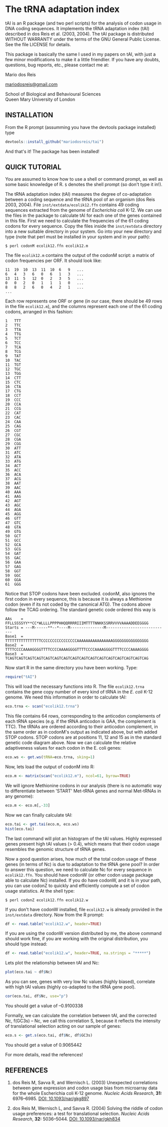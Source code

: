 # The tRNA adaptation index

tAI is an R package (and two perl scripts) for the analysis of codon usage in
DNA coding sequences. It implements the tRNA adaptation index (tAI) described in
dos Reis et al. (2003, 2004). The tAI package is distributed WITHOUT WARRANTY
under the terms of the GNU General Public License. See the file LICENSE for
details.

This package is basically the same I used in my papers on tAI, with just a few
minor modifications to make it a little friendlier. If you have any doubts,
questions, bug reports, etc., please contact me at:

Mario dos Reis

mariodosreis@gmail.com

School of Biological and Behavioural Sciences  
Queen Mary University of London


INSTALLATION
----------------------------------------------------------------------

From the R prompt (assumming you have the devtools package installed) type

~~~R
devtools::install_github("mariodosreis/tai")
~~~

And that's it! The package has been installed!

QUICK TUTORIAL
----------------------------------------------------------------------

You are assumed to know how to use a shell or command prompt, as well as some
basic knowledge of R. `$` denotes the shell prompt (so don't type it in!).

The tRNA adaptation index (tAI) measures the degree of co-adaptation between a
coding sequence and the tRNA pool of an organism (dos Reis 2003, 2004). File
`inst/extdata/ecolik12.ffn` contains 49 coding sequences extracted from the
genome of *Escherichia coli* K-12. We can use the files in the package to
calculate tAI for each one of the genes contained in this file. First we need to
calculate the frequencies of the 61 coding codons for every sequence. Copy the
files inside the `inst/extdata` directory into a new suitable directory in your
system. Go into your new directory and type (note that perl must be installed in
your system and in your path):

~~~
$ perl codonM ecolik12.ffn ecolik12.m
~~~

The file `ecolik12.m` contains the output of the codonM script: a matrix of
codon frequencies per ORF. It should look like:

~~~
11	19	10	13	11	10	6	9	...
6	4	3	6	0	6	1	3	...
13	11	5	12	0	2	3	5	...
0	0	2	0	1	1	1	0	...
8	8	2	6	0	4	2	1	...
...
~~~

Each row represents one ORF or gene (in our case, there should be 49 rows in the
file `ecolik12.m`), and the columns represent each one of the 61 coding codons,
arranged in this fashion:

~~~
1	TTT
2	TTC
3	TTA
4	TTG
5	TCT
6	TCC
7	TCA
8	TCG
9	TAT
10	TAC
11	TGT
12	TGC
13	TGG
14	CTT
15	CTC
16	CTA
17	CTG
18	CCT
19	CCC
20	CCA
21	CCG
22	CAT
23	CAC
24	CAA
25	CAG
26	CGT
27	CGC
28	CGA
29	CGG
30	ATT
31	ATC
32	ATA
33	ATG
34	ACT
35	ACC
36	ACA
37	ACG
38	AAT
39	AAC
40	AAA
41	AAG
42	AGT
43	AGC
44	AGA
45	AGG
46	GTT
47	GTC
48	GTA
49	GTG
50	GCT
51	GCC
52	GCA
53	GCG
54	GAT
55	GAC
56	GAA
57	GAG
58	GGT
59	GGC
60	GGA
61	GGG
~~~

Notice that STOP codons have been excluded. codonM, also ignores the first codon
in every sequence, this is because it is always a Methionine codon (even if its
not coded by the canonical ATG). The codons above follow the TCAG ordering. The
standard genetic code ordered this way is

~~~
AAs    = FFLLSSSSYY**CC*WLLLLPPPPHHQQRRRRIIIMTTTTNNKKSSRRVVVVAAAADDEEGGGG
Starts = ---M------**--*----M---------------M----------------------------
Base1  = TTTTTTTTTTTTTTTTCCCCCCCCCCCCCCCCAAAAAAAAAAAAAAAAGGGGGGGGGGGGGGGG
Base2  = TTTTCCCCAAAAGGGGTTTTCCCCAAAAGGGGTTTTCCCCAAAAGGGGTTTTCCCCAAAAGGGG
Base3  = TCAGTCAGTCAGTCAGTCAGTCAGTCAGTCAGTCAGTCAGTCAGTCAGTCAGTCAGTCAGTCAG
~~~

Now start R in the same directory you have been working. Type:

~~~R
require("tAI")
~~~

This will load the necessary functions into R. The file `ecolik12.trna` contains
the gene copy number of every kind of tRNA in the *E. coli* K-12 genome. We need
this information in order to calculate tAI:

~~~R
eco.trna <- scan("ecolik12.trna")
~~~

This file contains 64 rows, corresponding to the anticodon complements of each
tRNA species (e.g. if the tRNA anticodon is GAA, the complement is TTC). The
tRNAs  are ordered according to their anticodon complement, in the same order as
in codonM's output as indicated above, but with added STOP codons. STOP codons
are at positions 11, 12 and 15 as in the standard genetic code diagram above.
Now we can calculate the relative adaptiveness values for each codon in the E.
coli genes:

~~~R
eco.ws <- get.ws(tRNA=eco.trna, sking=1)
~~~

Now, lets load the output of codonM into R:

~~~R
eco.m <- matrix(scan("ecolik12.m"), ncol=61, byrow=TRUE)
~~~

We will ignore Methionine codons in our analysis (there is no automatic way to
differentiate between 'START' Met-tRNA genes and normal Met-tRNAs in any
genome):

~~~R
eco.m <- eco.m[,-33]
~~~

Now we can finally calculate tAI:

~~~R
eco.tai <- get.tai(eco.m, eco.ws)
hist(eco.tai)
~~~

The last command will plot an histogram of the tAI values. Highly expressed
genes present high tAI values (> 0.4), which means that their codon usage
resembles the genomic structure of tRNA genes.

Now a good question arises, how much of the total codon usage of these genes (in
terms of Nc) is due to adaptation to the tRNA gene pool? In order to answer this
question, we need to calculate Nc for every sequence in `ecolik12.ffn`. You
should have codonW (or other codon usage package able to calculate Nc)
installed. If you do have codonW, and it is in your path, you can use codonZ to
quickly and efficiently compute a set of codon usage statistics. At the shell
type:

~~~
$ perl codonZ ecolik12.ffn ecolik12.w
~~~

If you don't have codonW installed, file `ecolik12.w` is already provided in the
`inst/extdata` directory. Now from the R prompt:

~~~R
df <- read.table("ecolik12.w", header=TRUE)
~~~

If you are using the codonW version distributed by me, the above command should
work fine, if you are working with the original distribution, you should type
instead:

~~~R
df <- read.table("ecolik12.w", header=TRUE, na.strings = "*****")
~~~

Lets plot the relationship between tAI and Nc:

~~~R
plot(eco.tai ~ df$Nc)
~~~

As you can see, genes with very low Nc values (highly biased), correlate with
high tAI values (highly co-adapted to the tRNA gene pool).

~~~R
cor(eco.tai, df$Nc, use="p")
~~~

You should get a value of –0.9100338

Formally, we can calculate the correlation between tAI, and the corrected Nc,
f(GC3s) – Nc, we call this correlation S, because it reflects the intensity of
translational selection acting on our sample of genes:

~~~R
eco.s <- get.s(eco.tai, df$Nc, df$GC3s)
~~~

You should get a value of 0.9065442

For more details, read the references!

REFERENCES
----------------------------------------------------------------------

1. dos Reis M, Savva R, and Wernisch L. (2003) Unexpected correlations between
gene expression and codon usage bias from microarray data for the whole
Escherichia coli K-12 genome. *Nucleic Acids Research*, **31:** 6976–6985.
[DOI: 10.1093/nar/gkg897](https://dx.doi.org/10.1093/nar/gkg897)

2. dos Reis M, Wernisch L, and Savva R. (2004) Solving the riddle of codon usage
preferences: a test for translational selection. *Nucleic Acids Research*,
**32:** 5036–5044.
[DOI: 10.1093/nar/gkh834](https://dx.doi.org/10.1093/nar/gkh834)
